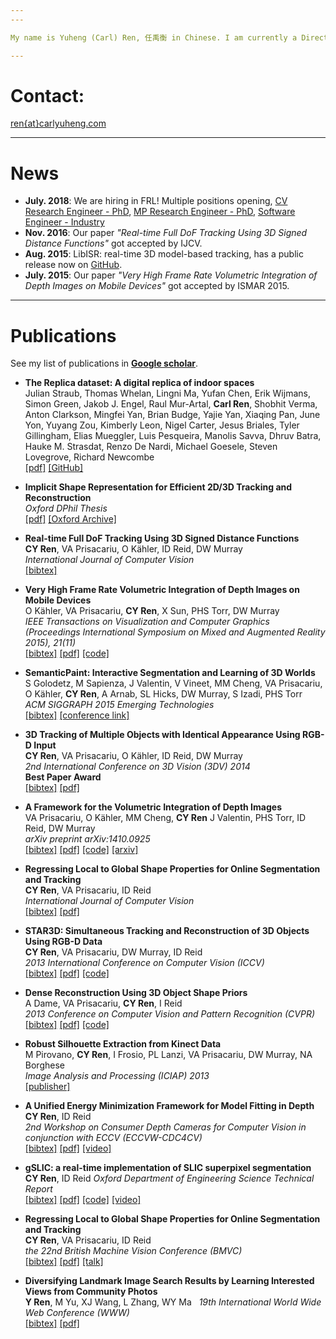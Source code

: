 ```yaml
---
---

My name is Yuheng (Carl) Ren, 任禹衡 in Chinese. I am currently a Director of Research Engineering in [Reality Labs Research | Meta](https://about.facebook.com/realitylabs/) (Previously known Facebook Reality Labs). Before joining Facebook, I was a Senior Research Scientist in [Fyusion, Inc.](http://fyusion.com/), a San Francisco based startup company specialized in spatial photography. Before Fyusion, I worked as a Postdoc research fellow in the Oxford Torr Vision Group with Professor Phil Torr. I did my DPhil (Oxford Ph.D) in [Active Vision Group, University of Oxford](https://www.robots.ox.ac.uk/~lav/) under then supervision of Professor Ian Reid and Professor David Murray. I studied in Harbin Institute of Technology (China), where I received a BSc in Computer Science. 

---
```


Contact:
====
[ren{at}carlyuheng.com](mailto:ren@carlyuheng.com)  

---

News
====
- **July. 2018**: We are hiring in FRL! Multiple positions opening, [CV Research Engineer - PhD](https://www.facebook.com/careers/jobs/a0I1H00000LJm3MUAT), [MP Research Engineer - PhD](https://www.facebook.com/careers/jobs/a0I1H00000Mp4fLUAR/), [Software Engineer - Industry](https://www.facebook.com/careers/jobs/a0I1H00000MozpQUAR/)
- **Nov. 2016**: Our paper *"Real-time Full DoF Tracking Using 3D Signed Distance Functions"* got accepted by IJCV.  
- **Aug. 2015**: LibISR: real-time 3D model-based tracking, has a public release now on [GitHub](https://github.com/carlren/LibISR).  
- **July. 2015**: Our paper *"Very High Frame Rate Volumetric Integration of Depth Images on Mobile Devices"* got accepted by ISMAR 2015.  

---

Publications
====

See my list of publications in [**Google scholar**](https://scholar.google.co.uk/citations?user=Mf6PAuQAAAAJ&hl=en).

- **The Replica dataset: A digital replica of indoor spaces**  
Julian Straub, Thomas Whelan, Lingni Ma, Yufan Chen, Erik Wijmans, Simon Green, Jakob J. Engel, Raul Mur-Artal, **Carl Ren**, Shobhit Verma, Anton Clarkson, Mingfei Yan, Brian Budge, Yajie Yan, Xiaqing Pan, June Yon, Yuyang Zou, Kimberly Leon, Nigel Carter, Jesus Briales, Tyler Gillingham, Elias Mueggler, Luis Pesqueira, Manolis Savva, Dhruv Batra, Hauke M. Strasdat, Renzo De Nardi, Michael Goesele, Steven Lovegrove, Richard Newcombe  
[[pdf]](https://arxiv.org/abs/1906.05797)
[[GitHub]](https://github.com/facebookresearch/Replica-Dataset)

- **Implicit Shape Representation for Efficient 2D/3D Tracking and Reconstruction**  
*Oxford DPhil Thesis*  
[[pdf]](pdfs/thesis.pdf)
[[Oxford Archive]](http://ora.ox.ac.uk/objects/uuid:c70dc663-ee7c-4100-b492-3a85bf8640d1)

- **Real-time Full DoF Tracking Using 3D Signed Distance Functions**  
**CY Ren**, VA Prisacariu, O Kähler, ID Reid, DW Murray  
*International Journal of Computer Vision*  
[[bibtex]](bibs/Ren_IJCV_2016.bib)

- **Very High Frame Rate Volumetric Integration of Depth Images on Mobile Devices**  
O Kähler, VA Prisacariu, **CY Ren**, X Sun, PHS Torr, DW Murray  
*IEEE Transactions on Visualization and Computer Graphics (Proceedings International Symposium on Mixed and Augmented Reality 2015), 21(11)*  
[[bibtex]](bibs/kahler_tvcg_2015.bib)
[[pdf]](http://www.robots.ox.ac.uk/~tvg/publications/2015/kaehler15infinitam.pdf)
[[code]](http://www.infinitam.org)

- **SemanticPaint: Interactive Segmentation and Learning of 3D Worlds**  
S Golodetz, M Sapienza, J Valentin, V Vineet, MM Cheng, VA Prisacariu, O Kähler, **CY Ren**, A Arnab, SL Hicks, DW Murray, S Izadi, PHS Torr  
*ACM SIGGRAPH 2015 Emerging Technologies*  
[[bibtex]](bib/semanticpaint.bib)
[[conference link]](http://s2015.siggraph.org/attendees/emerging-technologies/events/semanticpaint-interactive-segmentation-and-learning-3d-worlds)

- **3D Tracking of Multiple Objects with Identical Appearance Using RGB-D Input**  
**CY Ren**, VA Prisacariu, O Kähler, ID Reid, DW Murray  
*2nd International Conference on 3D Vision (3DV) 2014*  
**Best Paper Award**   
[[bibtex]](bibs/ren_3dv_2014.bib)
[[pdf]](pdfs/ren_3dv_2014.pdf)

- **A Framework for the Volumetric Integration of Depth Images**  
VA Prisacariu, O Kähler, MM Cheng, **CY Ren** J Valentin, PHS Torr, ID Reid, DW Murray  
*arXiv preprint arXiv:1410.0925*  
[[bibtex]](http://dblp.uni-trier.de/rec/bibtex/journals/corr/PrisacariuKCRVTRM14)
[[pdf]](http://arxiv.org/pdf/1410.0925v3.pdf)
[[code]](http://www.infinitam.org)
[[arxiv]](http://arxiv.org/abs/1410.0925)

- **Regressing Local to Global Shape Properties for Online Segmentation and Tracking**  
**CY Ren**, VA Prisacariu, ID Reid  
*International Journal of Computer Vision*  
[[bibtex]](bibs/ren_ijcv_2014.bib)
[[pdf]](pdfs/ren_ijcv_2014.pdf)

- **STAR3D: Simultaneous Tracking and Reconstruction of 3D Objects Using RGB-D Data**  
**CY Ren**, VA Prisacariu, DW Murray, ID Reid  
*2013 International Conference on Computer Vision (ICCV)*  
[[bibtex]](bibs/star3d_iccv_2013.bib)
[[pdf]](http://www.robots.ox.ac.uk/ActiveVision/Publications/ren_etal_iccv2013/ren_etal_iccv2013.pdf)
[[code]]()

- **Dense Reconstruction Using 3D Object Shape Priors**  
A Dame, VA Prisacariu, **CY Ren**, I Reid  
*2013 Conference on Computer Vision and Pattern Recognition (CVPR)*  
[[bibtex]](http://dblp.uni-trier.de/rec/bibtex/conf/cvpr/DamePRR13)
[[pdf]](http://www.robots.ox.ac.uk/~adame/pdfs/2013_CVPR_dame.pdf)
[[code]](http://www.robots.ox.ac.uk/~adame/files/PriorDSLAM.zip)


- **Robust Silhouette Extraction from Kinect Data**  
M Pirovano, **CY Ren**, I Frosio, PL Lanzi, VA Prisacariu, DW Murray, NA Borghese  
*Image Analysis and Processing (ICIAP) 2013*  
[[publisher]](http://link.springer.com/chapter/10.1007%2F978-3-642-41181-6_65)

- **A Unified Energy Minimization Framework for Model Fitting in Depth**  
**CY Ren**, ID Reid  
*2nd Workshop on Consumer Depth Cameras for Computer Vision in conjunction with ECCV (ECCVW-CDC4CV)*  
[[bibtex]](bibs/Ren_Reid_ECCVW2012)
[[pdf]](pdfs/eccv2012_ws_id13_cr.pdf)
[[video]](https://www.youtube.com/watch?v=Xh6Lyc_AaO8)

- **gSLIC: a real-time implementation of SLIC superpixel segmentation**  
**CY Ren**, ID Reid
*Oxford Department of Engineering Science Technical Report*  
[[bibtex]](bibs/gslic_2011.bib)
[[pdf]](pdfs/gSLIC_report.pdf)
[[code]](https://github.com/carlren/gSLIC2)
[[video]](https://www.youtube.com/watch?v=2S6qJiORYWk)  

- **Regressing Local to Global Shape Properties for Online Segmentation and Tracking**  
**CY Ren**, VA Prisacariu, ID Reid  
*the 22nd British Machine Vision Conference (BMVC)*  
[[bibtex]](bibs/Ren_BMVC_2011.bib)
[[pdf]](pdfs/Ren_Prisacariu_Reid_BMVC2011.pdf)
[[talk]](http://www.bmva.org/bmvc/2011/proceedings/paper11/)

- **Diversifying Landmark Image Search Results by Learning Interested Views from Community Photos**  
**Y Ren**, M Yu, XJ Wang, L Zhang, WY Ma  
*19th International World Wide Web Conference (WWW)*  
[[bibtex]](bibs/Ren_WWW_2010.bib)
[[pdf]](pdfs/www10.pdf)
